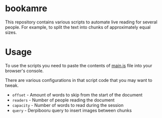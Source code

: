 # bookamre

This repository contains various scripts to automate live reading for several people. For example, to split the text into chunks of approximately equal sizes.

# Usage

To use the scripts you need to paste the contents of [main.js](./main.js) file into your browser's console.

There are various configurations in that script code that you may want to tweak.

* `offset` - Amount of words to skip from the start of the document
* `readers` - Number of people reading the document
* `capacity` - Number of words to read during the session
* `query` - Derpibooru query to insert images between chunks

